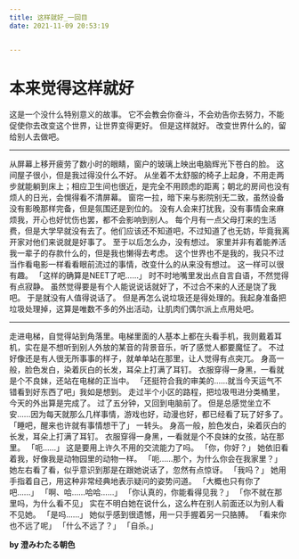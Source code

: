 ```yaml
---
title: 这样就好_一回目
date: 2021-11-09 20:53:19


---
```


# 本来觉得这样就好

这是一个没什么特别意义的故事。
它不会教会你奋斗，不会劝告你去努力，不能促使你去改变这个世界，让世界变得更好。
但是这样就好。
改变世界什么的，留给别人去做吧。
* * *
从屏幕上移开疲劳了数小时的眼睛，窗户的玻璃上映出电脑辉光下苍白的脸。
这间屋子很小，但是我过得没什么不好。
从坐着不太舒服的椅子上起身，不用走两步就能躺到床上；相应卫生间也很近，是完全不用顾虑的距离；朝北的房间也没有烦人的日光，会愰得看不清屏幕。
窗帘一拉，暗下来与影院别无二致，虽然设备没有影晚那样完备，但是氛围还是到位的。
没有人会来打扰我，没有事情会来麻烦我，开心也好忧伤也罢，都不会影响到别人。
每个月有一点父母打来的生活费，但是大学早就没有去了。他们应该还不知道吧，不过知道了也无妨，毕竟我离开家对他们来说就是好事了。
至于以后怎么办，没有想过。
家里并非有着能养活我一辈子的存款什么的，但是我也懒得去考虑。
这个世界也不是我的，我只不过当作看电影一样看看眼前流过的事情，改变什么的从来没有想过。
这一样可以很有趣。
「这样的确算是NEET了吧……」
时不时地嘴里发出点自言自语，不然觉得有点寂静。
虽然觉得要是有个人能说说话就好了，不过合不来的人还是饶了我吧。
于是就没有人值得说话了。
但是再怎么说垃圾还是得处理的。我起身准备把垃圾处理掉，这算是唯数不多的外出活动，让肌肉们偶尔派上点用处吧。
* * *
走进电梯，自觉得站到角落里。电梯里面的人基本上都在头看手机，我则戴着耳机，实在是不想听到别人外放的某音的背景音乐，听了感觉人都要魔怔了。
不过好像还是有人很无所事事的样子，就单单站在那里，让人觉得有点突兀。
身高一般，脸色发白，染着灰白的长发，耳朵上打满了耳钉。
衣服穿得一身黑，一看就是个不良妹，还站在电梯的正当中。
「还挺符合我的审美的……就当今天运气不错看到好东西了吧」我如是想到。
走过半个小区的路程，把垃圾甩进分类桶里，今天的外出算是完成了。
过了五分钟，又回到电脑前了。
但是总感觉坐立不安……因为每天就那么几样事情，游戏也好，动漫也好，都已经看了玩了好多了。
「睡吧，醒来也许就有事情想干了」
一转头。
身高一般，脸色发白，染着灰白的长发，耳朵上打满了耳钉。
衣服穿得一身黑，一看就是个不良妹的女孩，站在那里。
「呃……」
这是要用上许久不用的交流能力了吗。
「你，你好？」
她依旧看着我，好像我是动物园里的动物一样。
「呃……那个，为什么你会在我家里？」
她左右看了看，似乎意识到那是在跟她说话了，忽然有点惊讶。
「我吗？」
她用手指着自己，用这种非常经典地表示疑问的姿势问道。
「大概也只有你了吧……」
「啊、哈……哈哈……」
「你认真的，你能看得见我？」
「你不就在那里吗，为什么看不见」
实在不明白她在说什么，这么杵在别人前面还以为别人看不见她。
「是吗……」
她似乎感到很遗憾，用一只手握着另一只胳膊。
「看来你也不远了呢」
「什么不远了？」
「自杀。」

**by 澄みわたる朝色**
